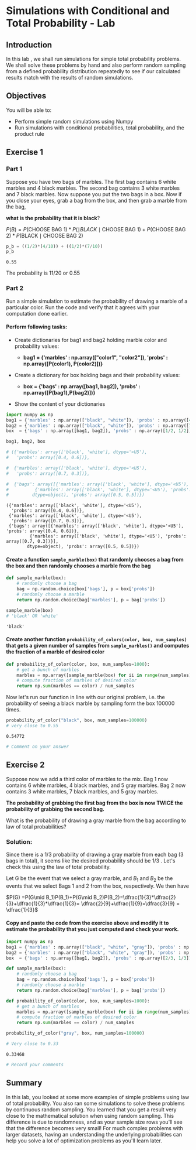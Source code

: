 
# Simulations with Conditional and Total Probability - Lab


## Introduction
In this lab , we shall run simulations for simple total probability problems. We shall solve these problems by hand and also perform random sampling from a defined probability distribution repeatedly to see if our calculated results match with the results of random simulations. 

## Objectives
You will be able to:
* Perform simple random simulations using Numpy
* Run simulations with conditional probabilities, total probability, and the product rule

## Exercise 1
### Part 1

Suppose you have two bags of marbles. The first bag contains 6 white marbles and 4 black marbles. The second bag contains 3 white marbles and 7 black marbles. Now suppose you put the two bags in a box. Now if you close your eyes, grab a bag from the box, and then grab a marble from the bag, 

**what is the probability that it is black**? 

$P(B) = P(\text{CHOOSE BAG 1}) * P(\mid{BLACK} \mid \text{CHOOSE BAG 1})+ P(\text{CHOOSE BAG 2}) * P (\text{BLACK}\mid \text{CHOOSE BAG 2})$


```python
p_b = ((1/2)*(4/10)) + ((1/2)*(7/10))
p_b
```




    0.55



The probability is 11/20 or 0.55

### Part 2
Run a simple simulation to estimate the probability of drawing a marble of a particular color. Run the code and verify that it agrees with your computation done earlier.

#### Perform following tasks:

* Create dictionaries for bag1 and bag2 holding marble color and probability values:

    * **bag1 = {'marbles' : np.array(["color1", "color2"]), 'probs' : np.array([P(color1), P(color2)])}**
    
* Create a dictionary for box holding bags and their probability values: 

    * **box  = {'bags' : np.array([bag1, bag2]), 'probs' : np.array([P(bag1),P(bag2)])}**
    
* Show the content of your dictionaries


```python
import numpy as np
bag1 = {'marbles' : np.array(["black", "white"]), 'probs' : np.array([4/10, 6/10])}
bag2 = {'marbles' : np.array(["black", "white"]), 'probs' : np.array([7/10, 3/10])}
box  = {'bags' : np.array([bag1, bag2]), 'probs' : np.array([1/2, 1/2])}

bag1, bag2, box

# ({'marbles': array(['black', 'white'], dtype='<U5'),
#   'probs': array([0.4, 0.6])},

#  {'marbles': array(['black', 'white'], dtype='<U5'),
#   'probs': array([0.7, 0.3])},

#  {'bags': array([{'marbles': array(['black', 'white'], dtype='<U5'), 'probs': array([0.4, 0.6])},
#          {'marbles': array(['black', 'white'], dtype='<U5'), 'probs': array([0.7, 0.3])}],
#         dtype=object), 'probs': array([0.5, 0.5])})
```




    ({'marbles': array(['black', 'white'], dtype='<U5'),
      'probs': array([0.4, 0.6])},
     {'marbles': array(['black', 'white'], dtype='<U5'),
      'probs': array([0.7, 0.3])},
     {'bags': array([{'marbles': array(['black', 'white'], dtype='<U5'), 'probs': array([0.4, 0.6])},
             {'marbles': array(['black', 'white'], dtype='<U5'), 'probs': array([0.7, 0.3])}],
            dtype=object), 'probs': array([0.5, 0.5])})



#### Create a function `sample_marble(box)` that randomly chooses a bag from the box and then randomly chooses a marble from the bag 


```python
def sample_marble(box):
    # randomly choose a bag 
    bag = np.random.choice(box['bags'], p = box['probs'])
    # randomly choose a marble 
    return np.random.choice(bag['marbles'], p = bag['probs'])

sample_marble(box)
# 'black' OR 'white'
```




    'black'



#### Create another function `probability_of_colors(color, box, num_samples)` that gets a  given number of samples from `sample_marbles()` and computes the fraction of a marble of desired color


```python
def probability_of_color(color, box, num_samples=1000):
    # get a bunch of marbles 
    marbles = np.array([sample_marble(box) for ii in range(num_samples)])
    # compute fraction of marbles of desired color 
    return np.sum(marbles == color) / num_samples
```

Now let's run our function in line with our original problem, i.e. the probability of seeing a black marble by sampling form the box 100000 times. 


```python
probability_of_color("black", box, num_samples=100000)
# very close to 0.55
```




    0.54772




```python
# Comment on your answer
```

## Exercise 2


Suppose now we add a third color of marbles to the mix.  Bag 1 now contains 6 white marbles, 4 black marbles, and 5 gray marbles. Bag 2 now contains 3 white marbles, 7 black marbles, and 5 gray marbles.  

**The probability of grabbing the first bag from the box is now TWICE the probability of grabbing the second bag.** 

What is the probability of drawing a gray marble from the bag according to law of total probabilities?  

### Solution: 

Since there is a 1/3 probability of drawing a gray marble from each bag (3 bags in total), it seems like the desired probability should be 1/3 . Let's check this using the law of total probability.

Let  G  be the event that we select a gray marble, and  $B_1$  and  $B_2$  be the events that we select Bags 1 and 2 from the box, respectively. We then have

$P(G) =P(G\mid B_1)P(B_1)+P(G\mid B_2)P(B_2)=\dfrac{1}{3}*\dfrac{2}{3}+\dfrac{1}{3}*\dfrac{1}{3}=  \dfrac{2}{9}+\dfrac{1}{9}=\dfrac{3}{9} = \dfrac{1}{3}$ 


#### Copy and paste the code from the exercise above and modify it to estimate the probability that you just computed and check your work.


```python
import numpy as np
bag1 = {'marbles' : np.array(["black", "white", "gray"]), 'probs' : np.array([4/15, 6/15, 5/15])}
bag2 = {'marbles' : np.array(["black", "white", "gray"]), 'probs' : np.array([7/15, 3/15, 5/15])}
box  = {'bags' : np.array([bag1, bag2]), 'probs' : np.array([2/3, 1/3])}

def sample_marble(box):
    # randomly choose a bag 
    bag = np.random.choice(box['bags'], p = box['probs'])
    # randomly choose a marble 
    return np.random.choice(bag['marbles'], p = bag['probs'])

def probability_of_color(color, box, num_samples=1000):
    # get a bunch of marbles 
    marbles = np.array([sample_marble(box) for ii in range(num_samples)])
    # compute fraction of marbles of desired color 
    return np.sum(marbles == color) / num_samples
```


```python
probability_of_color("gray", box, num_samples=100000)

# Very close to 0.33
```




    0.33468




```python
# Record your comments 
```

## Summary 

In this lab, you looked at some more examples of simple problems using law of total probability. You also ran some simulations to solve these problems by continuous random sampling. You learned that you get a result very close to the mathematical solution when using random sampling. This difference is due to randomness, and as your sample size rows you'll see that the difference becomes very small!
For much complex problems with larger datasets, having an understanding the underlying probabilities can help you solve a lot of optimization problems as you'll learn later.
